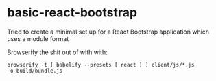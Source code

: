 # basic-react-bootstrap
Tried to create a minimal set up for a React Bootstrap application which uses a module format

Browserify the shit out of with with:

<code>browserify -t [ babelify --presets [ react ] ] client/js/*.js -o build/bundle.js</code>
